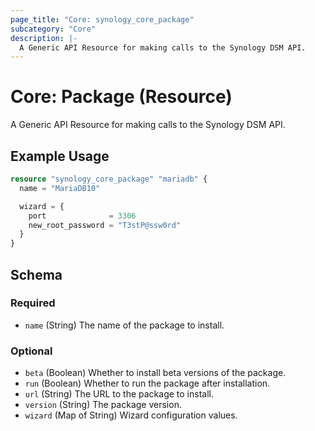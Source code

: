 ```yaml
---
page_title: "Core: synology_core_package"
subcategory: "Core"
description: |-
  A Generic API Resource for making calls to the Synology DSM API.
---
```


# Core: Package (Resource)

A Generic API Resource for making calls to the Synology DSM API.

## Example Usage

```terraform
resource "synology_core_package" "mariadb" {
  name = "MariaDB10"

  wizard = {
    port              = 3306
    new_root_password = "T3stP@ssw0rd"
  }
}
```

<!-- schema generated by tfplugindocs -->
## Schema

### Required

- `name` (String) The name of the package to install.

### Optional

- `beta` (Boolean) Whether to install beta versions of the package.
- `run` (Boolean) Whether to run the package after installation.
- `url` (String) The URL to the package to install.
- `version` (String) The package version.
- `wizard` (Map of String) Wizard configuration values.